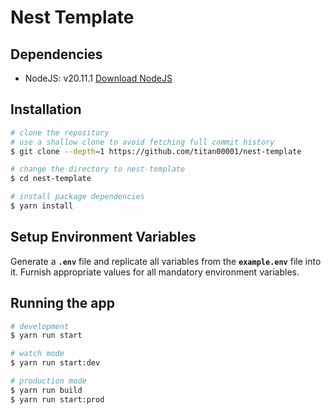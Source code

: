 
# Nest Template

## Dependencies
* NodeJS: v20.11.1 [Download NodeJS](https://nodejs.org/en/download)

## Installation

```bash
# clone the repository
# use a shallow clone to avoid fetching full commit history
$ git clone --depth=1 https://github.com/titan00001/nest-template

# change the directory to nest-template
$ cd nest-template

# install package dependencies
$ yarn install
```

## Setup Environment Variables
Generate a **`.env`** file and replicate all variables from the **`example.env`** file into it.
Furnish appropriate values for all mandatory environment variables.


## Running the app

```bash
# development
$ yarn run start

# watch mode
$ yarn run start:dev

# production mode
$ yarn run build
$ yarn run start:prod
```